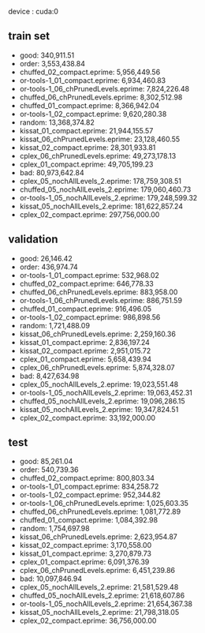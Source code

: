 device : cuda:0
## train set
- good: 340,911.51
- order: 3,553,438.84
- chuffed_02_compact.eprime: 5,956,449.56
- or-tools-1_01_compact.eprime: 6,934,460.83
- or-tools-1_06_chPrunedLevels.eprime: 7,824,226.48
- chuffed_06_chPrunedLevels.eprime: 8,302,512.98
- chuffed_01_compact.eprime: 8,366,942.04
- or-tools-1_02_compact.eprime: 9,620,280.38
- random: 13,368,374.82
- kissat_01_compact.eprime: 21,944,155.57
- kissat_06_chPrunedLevels.eprime: 23,128,460.55
- kissat_02_compact.eprime: 28,301,933.81
- cplex_06_chPrunedLevels.eprime: 49,273,178.13
- cplex_01_compact.eprime: 49,705,199.23
- bad: 80,973,642.84
- cplex_05_nochAllLevels_2.eprime: 178,759,308.51
- chuffed_05_nochAllLevels_2.eprime: 179,060,460.73
- or-tools-1_05_nochAllLevels_2.eprime: 179,248,599.32
- kissat_05_nochAllLevels_2.eprime: 181,622,857.24
- cplex_02_compact.eprime: 297,756,000.00
## validation
- good: 26,146.42
- order: 436,974.74
- or-tools-1_01_compact.eprime: 532,968.02
- chuffed_02_compact.eprime: 646,778.33
- chuffed_06_chPrunedLevels.eprime: 883,958.00
- or-tools-1_06_chPrunedLevels.eprime: 886,751.59
- chuffed_01_compact.eprime: 916,496.05
- or-tools-1_02_compact.eprime: 986,898.56
- random: 1,721,488.09
- kissat_06_chPrunedLevels.eprime: 2,259,160.36
- kissat_01_compact.eprime: 2,836,197.24
- kissat_02_compact.eprime: 2,951,015.72
- cplex_01_compact.eprime: 5,658,439.94
- cplex_06_chPrunedLevels.eprime: 5,874,328.07
- bad: 8,427,634.98
- cplex_05_nochAllLevels_2.eprime: 19,023,551.48
- or-tools-1_05_nochAllLevels_2.eprime: 19,063,452.31
- chuffed_05_nochAllLevels_2.eprime: 19,096,286.15
- kissat_05_nochAllLevels_2.eprime: 19,347,824.51
- cplex_02_compact.eprime: 33,192,000.00
## test
- good: 85,261.04
- order: 540,739.36
- chuffed_02_compact.eprime: 800,803.34
- or-tools-1_01_compact.eprime: 834,258.72
- or-tools-1_02_compact.eprime: 952,344.82
- or-tools-1_06_chPrunedLevels.eprime: 1,025,603.35
- chuffed_06_chPrunedLevels.eprime: 1,081,772.89
- chuffed_01_compact.eprime: 1,084,392.98
- random: 1,754,697.98
- kissat_06_chPrunedLevels.eprime: 2,623,954.87
- kissat_02_compact.eprime: 3,170,558.00
- kissat_01_compact.eprime: 3,270,879.73
- cplex_01_compact.eprime: 6,091,376.39
- cplex_06_chPrunedLevels.eprime: 6,451,239.86
- bad: 10,097,846.94
- cplex_05_nochAllLevels_2.eprime: 21,581,529.48
- chuffed_05_nochAllLevels_2.eprime: 21,618,607.86
- or-tools-1_05_nochAllLevels_2.eprime: 21,654,367.38
- kissat_05_nochAllLevels_2.eprime: 21,798,318.05
- cplex_02_compact.eprime: 36,756,000.00
